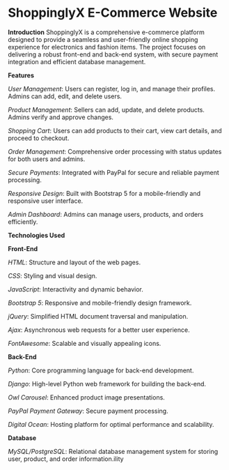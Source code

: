﻿# ShoppinglyX E-Commerce Website
**Introduction**
ShoppinglyX is a comprehensive e-commerce platform designed to provide a seamless and user-friendly online shopping experience for electronics and fashion items. The project focuses on delivering a robust front-end and back-end system, with secure payment integration and efficient database management.

**Features**

*User Management*: Users can register, log in, and manage their profiles. Admins can add, edit, and delete users.

*Product Management*: Sellers can add, update, and delete products. Admins verify and approve changes.

*Shopping Cart*: Users can add products to their cart, view cart details, and proceed to checkout.

*Order Management*: Comprehensive order processing with status updates for both users and admins.

*Secure Payments*: Integrated with PayPal for secure and reliable payment processing.

*Responsive Design*: Built with Bootstrap 5 for a mobile-friendly and responsive user interface.

*Admin Dashboard*: Admins can manage users, products, and orders efficiently.


**Technologies Used**

**Front-End**

*HTML*: Structure and layout of the web pages.

*CSS*: Styling and visual design.

*JavaScript*: Interactivity and dynamic behavior.

*Bootstrap 5*: Responsive and mobile-friendly design framework.

*jQuery*: Simplified HTML document traversal and manipulation.

*Ajax*: Asynchronous web requests for a better user experience.

*FontAwesome*: Scalable and visually appealing icons.


**Back-End**

*Python*: Core programming language for back-end development.

*Django*: High-level Python web framework for building the back-end.

*Owl Carousel*: Enhanced product image presentations.

*PayPal Payment Gateway*: Secure payment processing.

*Digital Ocean*: Hosting platform for optimal performance and scalability.

**Database**

*MySQL/PostgreSQL*: Relational database management system for storing user, product, and order information.ility
